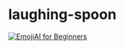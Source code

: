 # laughing-spoon

[![Emoji](https://img.shields.io/badge/Click_Me-🚀-brightgreen)AI for Beginners](./AI_zero_to_hero.md)
